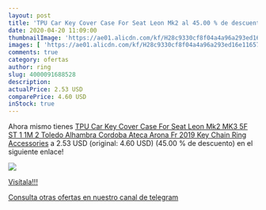 ```yaml
---
layout: post
title: 'TPU Car Key Cover Case For Seat Leon Mk2 al 45.00 % de descuento'
date: 2020-04-20 11:09:00
thumbnailImage: 'https://ae01.alicdn.com/kf/H28c9330cf8f04a4a96a293ed16e11657C/TPU-Car-Key-Cover-Case-For-Seat-Leon-Mk2-MK3-5F-ST-1-1M-2-Toledo.jpg_350x350._SL200_.jpg'
images: [ 'https://ae01.alicdn.com/kf/H28c9330cf8f04a4a96a293ed16e11657C/TPU-Car-Key-Cover-Case-For-Seat-Leon-Mk2-MK3-5F-ST-1-1M-2-Toledo.jpg_350x350._SL200_.jpg' ]
comments: true
category: ofertas
author: ring
slug: 4000091688528
description:
actualPrice: 2.53 USD
comparePrice: 4.60 USD
inStock: true
---
```


Ahora mismo tienes [TPU Car Key Cover Case For Seat Leon Mk2 MK3 5F ST 1 1M 2 Toledo Alhambra Cordoba Ateca Arona Fr 2019 Key Chain Ring Accessories](https://www.amazon.com/dp/4000091688528/?tag=redken08-20) a 2.53 USD (original: 4.60 USD) (45.00 %  de descuento) en el siguiente enlace!

[![](https://ae01.alicdn.com/kf/H28c9330cf8f04a4a96a293ed16e11657C/TPU-Car-Key-Cover-Case-For-Seat-Leon-Mk2-MK3-5F-ST-1-1M-2-Toledo.jpg_350x350._SL200_.jpg)](https://www.amazon.com/dp/4000091688528/?tag=redken08-20)

[Visítala!!!](https://www.amazon.com/dp/4000091688528/?tag=redken08-20)

[Consulta otras ofertas en nuestro canal de telegram](https://t.me/s/ofertas25)
